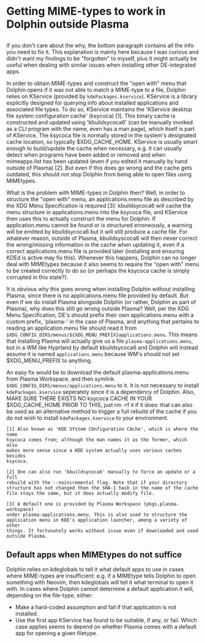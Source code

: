 # Getting MIME-types to work in Dolphin outside Plasma

##
If you don't care about the why, the bottom paragraph contains all the info you
need to fix it. This explanation is mainly here because I was curious and didn't
want my findings to be "forgotten" to myself, plus it might actually be useful
when dealing with similar issues when installing other DE-integrated apps.

In order to obtain MIME-types and construct the "open with" menu that Dolphin
opens if it was not able to match a MIME-type to a file, Dolphin relies on
KService (provided by `kdePackages.kservice`). KService is a library explicitly
designed for querying info about installed applications and associated file
types. To do so, KService maintains the 'KService desktop file system
configuration cache' (ksycoca) [1]. This binary cache is constructed and updated
using 'kbuildsycoca6' (can be manually invoked as a CLI program with the name,
even has a man page), which itself is part of KService. The ksycoca file is
normally stored in the system's designated cache location, so typically
$XDG_CACHE_HOME. KService is usually smart enough to build/update the cache when
necessary, e.g. it can usually detect when programs have been added or removed
and when mimeapps.list has been updated (even if you edited it manually by hand
outside of Plasma) [2]. But even if this does go wrong and the cache gets
outdated, this should not stop Dolphin from being able to open files using
MIMEtypes.

What is the problem with MIME-types in Dolphin then? Well, in order to structure
the "open with" menu, an applications.menu file as described by the XDG Menu
Specification is required [3]: kbuildsycoca6 will cache the menu structure in
applications.menu into the ksycoca file, and KService then uses this to actually
construct the menu for Dolphin. If application.menu cannot be found or is
structured erroneously, a warning will be emitted by kbuildsycoca6 but it will
still produce a cache file. For whatever reason, outside of Plasma,
kbuildsyscoca6 will then never correct the wrong/missing information in the
cache when updating it, even if a correct applications.menu file is provided
later (installing and ensuring KDEd is active may fix this). Whenever this
happens, Dolphin can no longer deal with MIMEtypes because it also seems to
require the "open with" menu to be created correctly to do so (or perhaps the
ksycoca cache is simply corrupted in this state?).

It is obvious why this goes wrong when installing Dolphin without installing
Plasma, since there is no applications.menu file provided by default. But even
if we do install Plasma alongside Dolphin (or rather, Dolphin as part of
Plasma), why does this still go wrong outside Plasma? Well, per the XDG Menu
Specification, DE's should prefix their own applications.menu with a custom
prefix, 'plasma-' in the case of Plasma, and anything that pertains to reading
an application.menu file should read it from
`$XDG_CONFIG_DIRS/menus/${XDG_MENU_PREFIX}applications.menu`. This means that
installing Plasma will actually give us a file `plasma-applications.menu`, but
in a WM like Hyprland by default kbuildsycoca6 and Dolphin will instead assume
it is named `applications.menu` because WM's should not set $XDG_MENU_PREFIX to
anything.

An easy fix would be to download the default plasma-applications.menu from
Plasma Workspace, and then symlink `$XDG_CONFIG_DIRS/menus/applications.menu` to
it.  It is not necessary to install `kdePackages.kservice` seperately since it is
a dependency of Dolphin. Also, MAKE SURE THERE EXISTS NO ksycoca CACHE IN YOUR
$XDG_CACHE_HOME PRIOR TO THIS, just rm -rf it if it does: that can also be used
as an alternative method to trigger a full rebuild of the cache if you do not
wish to install `kdePackages.kservice` to your environment.

    [1] Also known as 'KDE SYstem COnfiguration CAche', which is where the name
    ksycoca comes from; although the man names it as the former, which also
    makes more sense since a KDE system actually uses various caches besides
    ksycoca.
   
    [2] One can also run 'kbuildsycoca6' manually to force an update or a full
    rebuild with the --noincremental flag. Note that if your directory
    structure has not changed then the SHA-1 hash in the name of the cache
    file stays the same, but it does actually modify file.
   
    [3] A default one is provided by Plasma Workspace (pkgs.plasma-workspace)
    under plasma-applications.menu. This is also used to structure the
    application menu in KDE's application launcher, among a variety of other
    things. It fortunately works without issue even if downloaded and used
    outside Plasma.

## Default apps when MIMEtypes do not suffice
Dolphin relies on kdeglobals to tell it what default apps to use in
cases where MIME-types are insufficient: e.g. if a MIMEtype tells Dolphin to
open something with Neovim, then kdeglobals will tell it what terminal to
open it with. In cases where Dolphin cannot determine a default application
it will, depending on the file-type, either:
- Make a hard-coded assumption and fail if that application is not installed.
- Use the first app KService has found to be suitable, if any, or fail.
Which case applies seems to depend on whether Plasma comes with a default app
for opening a given filetype.
